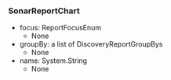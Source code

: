 ### SonarReportChart
- focus: ReportFocusEnum
  - None
- groupBy: a list of DiscoveryReportGroupBys
  - None
- name: System.String
  - None
